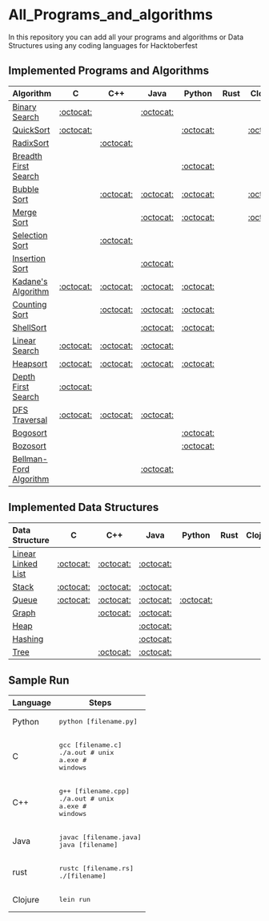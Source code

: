 # All_Programs_and_algorithms
In this repository you can add all your programs and algorithms or Data Structures using any coding languages for Hacktoberfest

## Implemented Programs and Algorithms

| Algorithm                                                                                       | C                                     | C++                                   | Java                                  | Python                                | Rust                                  | Clojure                              |
|:----------------------------------------------------------------------------------------------- |:-------------------------------------:|:-------------------------------------:|:-------------------------------------:|:-------------------------------------:|:-------------------------------------:|:-------------------------------------:|
| [Binary Search](https://en.wikipedia.org/wiki/Binary_search_algorithm) |  [:octocat:](binary_search/C)  |    |[:octocat:](binary_search/java)  |      |      |      |
| [QuickSort](https://en.wikipedia.org/wiki/Quicksort)|[:octocat:](quicksort/C) |  |  | [:octocat:](quicksort/python)|   |[:octocat:](quicksort/Clojure)|
| [RadixSort](https://en.wikipedia.org/wiki/Radix_sort) |       |[:octocat:](radixsort/C++) |         |          |        |      |
| [Breadth First Search](https://en.wikipedia.org/wiki/Breadth-first_search)|      |    |     |[:octocat:](Breadth_First_Search/python) |        |      |
| [Bubble Sort](https://en.wikipedia.org/wiki/Bubble_sort)|     | [:octocat:](Bubble_Sort/cpp)| [:octocat:](Bubble_Sort/Java) |[:octocat:](Bubble_Sort/python)|      | [:octocat:](Bubble_Sort/Clojure) |
| [Merge Sort](https://en.wikipedia.org/wiki/Merge_sort)|    |   |  [:octocat:](merge_Sort/java)   |[:octocat:](merge_Sort/python)|        | [:octocat:](merge_Sort/Clojure) |
| [Selection Sort](https://en.wikipedia.org/wiki/Selection_sort) |       |[:octocat:](selectionsort/C++) |         |          |        |      |
| [Insertion Sort](https://en.wikipedia.org/wiki/Insertion_sort) |       |       |[:octocat:](Insertion_Sort/Java) |          |        |      |
| [Kadane's Algorithm](https://en.wikipedia.org/wiki/Maximum_subarray_problem) |[:octocat:](Kadane'sAlgorithm/C)|[:octocat:](Kadane'sAlgorithm/C++) |[:octocat:](Kadane'sAlgorithm/Java) |[:octocat:](Kadane'sAlgorithm/Python)          |        |      |
| [Counting Sort](https://en.wikipedia.org/wiki/Counting_sort) | |[:octocat:](Counting_Sort/C++) |[:octocat:](Counting_Sort/Java) |[:octocat:](Counting_Sort/Python)          |        |      |
| [ShellSort](https://en.wikipedia.org/wiki/Shellsort) | | |[:octocat:](ShellSort/Java) |[:octocat:](ShellSort/Python)          |        |      |
| [Linear Search](https://en.wikipedia.org/wiki/Linear_search) |[:octocat:](Linear_Search/C)| [:octocat:](Linear_Search/C) |[:octocat:](Linear_Search/Java) |          |        |      |
| [Heapsort](https://en.wikipedia.org/wiki/Heapsort) |[:octocat:](Heapsort/C)|[:octocat:](Heapsort/C++) |[:octocat:](Heapsort/Java) |[:octocat:](Heapsort/Python)          |        |      |
| [Depth First Search](https://en.wikipedia.org/wiki/Depth-first_search) |[:octocat:](DFS/C)| | |   |        |      |
| [DFS Traversal](https://www.tutorialspoint.com/data_structures_algorithms/depth_first_traversal.htm) |[:octocat:](DFS_Traversal/C)|[:octocat:](DFS_Traversal/C++) |[:octocat:](DFS_Traversal/Java) |      |        |      |
| [Bogosort](https://en.wikipedia.org/wiki/Bogosort) | | | |[:octocat:](Bogosort/Python)          |        |      |
| [Bozosort](https://iq.opengenus.org/bozosort/) | | | |[:octocat:](Bozosort/Python)          |        |      |
| [Bellman-Ford Algorithm](https://en.wikipedia.org/wiki/Bellman%E2%80%93Ford_algorithm) | | |[:octocat:](Bellman-Ford/Java) |          |        |      |


## Implemented Data Structures

| Data Structure                                                                                  | C                                     | C++                                   | Java                                  | Python                                | Rust                                  | Clojure                              |
|:----------------------------------------------------------------------------------------------- |:-------------------------------------:|:-------------------------------------:|:-------------------------------------:|:-------------------------------------:|:-------------------------------------:|:-------------------------------------:|
| [Linear Linked List](https://en.wikipedia.org/wiki/Linked_list)    | [:octocat:](linked_list/C)            | [:octocat:](linked_list/C++)                                         | [:octocat:](linked_list/java) |        |        |      |
| [Stack](https://en.wikipedia.org/wiki/Stack_(abstract_data_type))   |[:octocat:](stack/C)                  | [:octocat:](stack/C++)                         |[:octocat:](stack/java)              |           |        |      |
| [Queue](https://en.wikipedia.org/wiki/Queue_(abstract_data_type))    |      [:octocat:](queue/C)       | [:octocat:](queue/C++)               |[:octocat:](queue/Java)      |[:octocat:](queue/python)
| [Graph](https://en.wikipedia.org/wiki/Graph_(abstract_data_type))     |             | [:octocat:](graph/C++)               |[:octocat:](graph/Java)      ||
[Heap](https://en.wikipedia.org/wiki/Heap_(data_structure))   |             |               |[:octocat:](heap/Java)      |
[Hashing](https://www.geeksforgeeks.org/hashing-data-structure/)    |             |               |[:octocat:](hashing/Java)      |
| [Tree](https://en.wikipedia.org/wiki/Tree_(data_structure)) | | [:octocat:](tree/C++)  |[:octocat:](tree/java)   |           |        |      |

## Sample Run

| Language        | Steps                                                                  |
| --------------- | ---------------------------------------------------------------------- |
| Python          | <pre>python [filename.py]</pre>                                        |
| C               | <pre>gcc [filename.c]<br>./a.out  # unix<br>a.exe  # windows</pre>     |
| C++             | <pre>g++ [filename.cpp]<br>./a.out # unix<br>a.exe # windows</pre>     |
| Java            | <pre>javac [filename.java]<br>java [filename]</pre>                    |
| rust            | <pre>rustc [filename.rs]<br>./[filename]</pre>                    |
| Clojure         | <pre>lein run</pre>                    |


